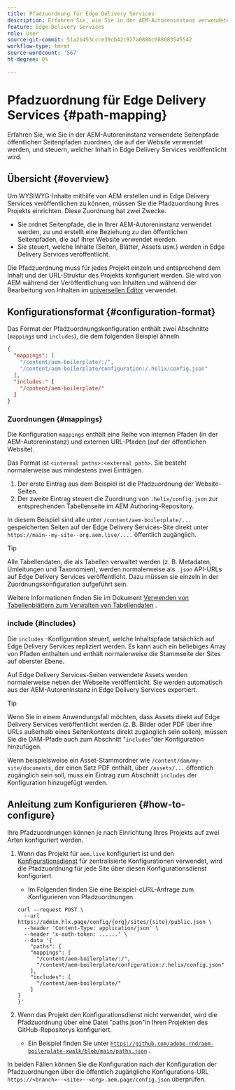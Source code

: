 ```yaml
---
title: Pfadzuordnung für Edge Delivery Services
description: Erfahren Sie, wie Sie in der AEM-Autoreninstanz verwendete Seitenpfade öffentlichen Seitenpfaden zuordnen, die auf der Website verwendet werden, und steuern, welcher Inhalt in Edge Delivery Services veröffentlicht wird.
feature: Edge Delivery Services
role: User
source-git-commit: 51a2b453ccce39cb42c927a088bc088083545542
workflow-type: tm+mt
source-wordcount: '567'
ht-degree: 0%

---
```



# Pfadzuordnung für Edge Delivery Services {#path-mapping}

Erfahren Sie, wie Sie in der AEM-Autoreninstanz verwendete Seitenpfade öffentlichen Seitenpfaden zuordnen, die auf der Website verwendet werden, und steuern, welcher Inhalt in Edge Delivery Services veröffentlicht wird.

## Übersicht {#overview}

Um WYSIWYG-Inhalte mithilfe von AEM erstellen und in Edge Delivery Services veröffentlichen zu können, müssen Sie die Pfadzuordnung Ihres Projekts einrichten. Diese Zuordnung hat zwei Zwecke.

* Sie ordnet Seitenpfade, die in Ihrer AEM-Autoreninstanz verwendet werden, zu und erstellt eine Beziehung zu den öffentlichen Seitenpfaden, die auf Ihrer Website verwendet werden.
* Sie steuert, welche Inhalte (Seiten, Blätter, Assets usw.) werden in Edge Delivery Services veröffentlicht.

Die Pfadzuordnung muss für jedes Projekt einzeln und entsprechend dem Inhalt und der URL-Struktur des Projekts konfiguriert werden. Sie wird von AEM während der Veröffentlichung von Inhalten und während der Bearbeitung von Inhalten im [universellen Editor](/help/sites-cloud/authoring/universal-editor/navigation.md) verwendet.

## Konfigurationsformat {#configuration-format}

Das Format der Pfadzuordnungskonfiguration enthält zwei Abschnitte (`mappings` und `includes`), die dem folgenden Beispiel ähneln.

```json
{
  "mappings": [
    "/content/aem-boilerplate/:/",
    "/content/aem-boilerplate/configuration:/.helix/config.json"
  ],
  "includes:" [
    "/content/aem-boilerplate/"
  ]
}
```

### Zuordnungen {#mappings}

Die Konfiguration `mappings` enthält eine Reihe von internen Pfaden (in der AEM-Autoreninstanz) und externen URL-Pfaden (auf der öffentlichen Website).

Das Format ist `<internal paths>:<external path>`. Sie besteht normalerweise aus mindestens zwei Einträgen.

1. Der erste Eintrag aus dem Beispiel ist die Pfadzuordnung der Website-Seiten.
1. Der zweite Eintrag steuert die Zuordnung von `.helix/config.json` zur entsprechenden Tabellenseite im AEM Authoring-Repository.

In diesem Beispiel sind alle unter `/content/aem-boilerplate/...` gespeicherten Seiten auf der Edge Delivery Services-Site direkt unter `https://main--my-site--org.aem.live/....` öffentlich zugänglich.

>[!TIP]
>
>Alle Tabellendaten, die als Tabellen verwaltet werden (z. B. Metadaten, Umleitungen und Taxonomien), werden normalerweise als `.json` API-URLs auf Edge Delivery Services veröffentlicht. Dazu müssen sie einzeln in der Zuordnungskonfiguration aufgeführt sein.
>
>Weitere Informationen finden Sie im Dokument [Verwenden von Tabellenblättern zum Verwalten von Tabellendaten](/help/edge/wysiwyg-authoring/tabular-data.md) .

### include {#includes}

Die `includes` -Konfiguration steuert, welche Inhaltspfade tatsächlich auf Edge Delivery Services repliziert werden. Es kann auch ein beliebiges Array von Pfaden enthalten und enthält normalerweise die Stammseite der Sites auf oberster Ebene.

Auf Edge Delivery Services-Seiten verwendete Assets werden normalerweise neben der Webseite veröffentlicht. Sie werden automatisch aus der AEM-Autoreninstanz in Edge Delivery Services exportiert.

>[!TIP]
>
>Wenn Sie in einem Anwendungsfall möchten, dass Assets direkt auf Edge Delivery Services veröffentlicht werden (z. B. Bilder oder PDF über ihre URLs außerhalb eines Seitenkontexts direkt zugänglich sein sollen), müssen Sie die DAM-Pfade auch zum Abschnitt &quot;`includes`&quot;der Konfiguration hinzufügen.
>
>Wenn beispielsweise ein Asset-Stammordner wie `/content/dam/my-site/documents`, der einen Satz PDF enthält, über `/assets/...` öffentlich zugänglich sein soll, muss ein Eintrag zum Abschnitt `includes` der Konfiguration hinzugefügt werden.

## Anleitung zum Konfigurieren {#how-to-configure}

Ihre Pfadzuordnungen können je nach Einrichtung Ihres Projekts auf zwei Arten konfiguriert werden.

1. Wenn das Projekt für `aem.live` konfiguriert ist und den [Konfigurationsdienst](https://www.aem.live/docs/config-service-setup) für zentralisierte Konfigurationen verwendet, wird die Pfadzuordnung für jede Site über diesen Konfigurationsdienst konfiguriert.

   * Im Folgenden finden Sie eine Beispiel-cURL-Anfrage zum Konfigurieren von Pfadzuordnungen.

   ```text
   curl --request POST \
     --url https://admin.hlx.page/config/{org}/sites/{site}/public.json \
     --header 'Content-Type: application/json' \
     --header 'x-auth-token: ......' \
     --data '{
       "paths": {
       "mappings": [
         "/content/aem-boilerplate/:/",
         "/content/aem-boilerplate/configuration:/.helix/config.json"
       ],
       "includes": [
         "/content/aem-boilerplate/"
       ]
   }
   }'
   ```

1. Wenn das Projekt den Konfigurationsdienst nicht verwendet, wird die Pfadzuordnung über eine Datei &quot;paths.json&quot;in Ihren Projekten des GitHub-Repositorys konfiguriert.

   * Ein Beispiel finden Sie unter [`https://github.com/adobe-rnd/aem-boilerplate-xwalk/blob/main/paths.json`](/https://github.com/adobe-rnd/aem-boilerplate-xwalk/blob/main/paths.json) .

In beiden Fällen können Sie die Konfiguration nach der Konfiguration der Pfadzuordnungen über die öffentlich zugängliche Konfigurations-URL `https://<branch>--<site>--<org>.aem.page/config.json` überprüfen.
